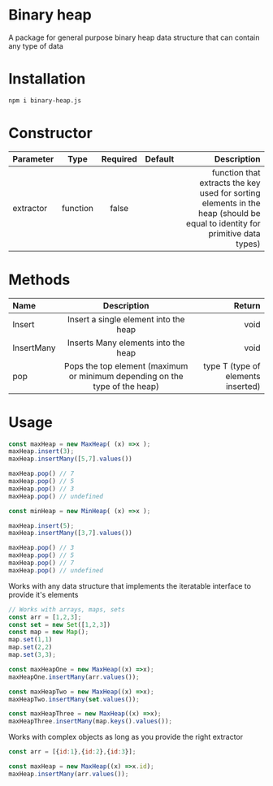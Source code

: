 # Binary heap
A package for general purpose binary heap data structure that can contain any type of data 

# Installation
```bash
npm i binary-heap.js
```
# Constructor

| Parameter   | Type | Required| Default| Description     |
| :---        |    :----:   | :---: | :---: |         ---: |
| extractor      | function |    false |   | function that extracts the key used for sorting elements in the heap (should be equal to identity for primitive data types)   |

# Methods

| Name   | Description | Return |
| :---        |    :----:   | ---: | 
| Insert      | Insert a single element into the heap  |    void |  
| InsertMany   | Inserts Many elements into the heap  | void| 
| pop   | Pops the top element (maximum or minimum depending on the type of the heap)| type T (type of elements inserted)| 

# Usage
```js
const maxHeap = new MaxHeap( (x) =>x );
maxHeap.insert(3);
maxHeap.insertMany([5,7].values())

maxHeap.pop() // 7
maxHeap.pop() // 5
maxHeap.pop() // 3
maxHeap.pop() // undefined

const minHeap = new MinHeap( (x) =>x );

maxHeap.insert(5);
maxHeap.insertMany([3,7].values())

maxHeap.pop() // 3
maxHeap.pop() // 5
maxHeap.pop() // 7
maxHeap.pop() // undefined
```

Works with any data structure that implements the iteratable interface to provide it's elements

```js
// Works with arrays, maps, sets
const arr = [1,2,3];
const set = new Set([1,2,3])
const map = new Map();
map.set(1,1)
map.set(2,2)
map.set(3,3);

const maxHeapOne = new MaxHeap((x) =>x);
maxHeapOne.insertMany(arr.values());

const maxHeapTwo = new MaxHeap((x) =>x);
maxHeapTwo.insertMany(set.values());

const maxHeapThree = new MaxHeap((x) =>x);
maxHeapThree.insertMany(map.keys().values());

```
Works with complex objects as long as you provide the right extractor

```js
const arr = [{id:1},{id:2},{id:3}];

const maxHeap = new MaxHeap((x) =>x.id);
maxHeap.insertMany(arr.values());

```
